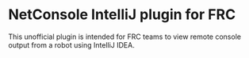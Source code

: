 NetConsole IntelliJ plugin for FRC
===

This unofficial plugin is intended for FRC teams to view remote console output
from a robot using IntelliJ IDEA.
